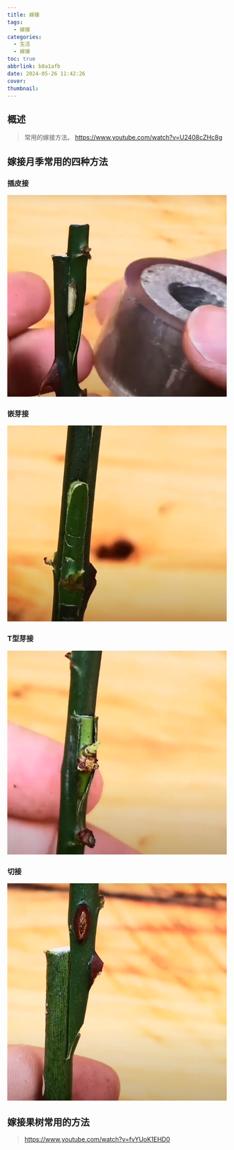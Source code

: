 ```yaml
---
title: 嫁接
tags:
  - 嫁接
categories:
  - 生活
  - 嫁接
toc: true
abbrlink: b8a1afb
date: 2024-05-26 11:42:26
cover:
thumbnail:
---
```



## 概述

> 常用的嫁接方法。
> https://www.youtube.com/watch?v=U2408cZHc8g  

<!--more-->

## 嫁接月季常用的四种方法  
### 插皮接  
![](../img/2024-05-26-12-01-31.png) 
###  嵌芽接  
![](../img/2024-05-26-12-00-28.png)  

###  T型芽接  
![](../img/2024-05-26-11-59-12.png)
 

### 切接  
![](../img/2024-05-26-11-57-39.png)


## 嫁接果树常用的方法
>https://www.youtube.com/watch?v=fvYUoK1EHD0  
>